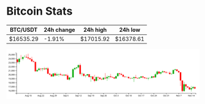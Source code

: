 # Bitcoin Stats

BTC/USDT|24h change|24h high|24h low|
|---|---|---|---|
|$16535.29|-1.91%|$17015.92|$16378.61|

<img src="./chart.svg">
